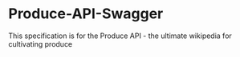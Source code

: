 # Produce-API-Swagger

This specification is for the Produce API - the ultimate wikipedia for cultivating produce
